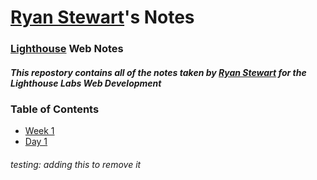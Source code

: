 # [Ryan Stewart](https://github.com/ryanstew95)'s Notes
### [Lighthouse](https://www.lighthouselabs.ca/) Web Notes
##### This repostory contains all of the notes taken by [Ryan Stewart](https://github.com/ryanstew95) for the Lighthouse Labs Web Development 

### Table of Contents
* [Week 1](/Week_1)
* [Day 1](/Week_1/Day_1) 

###### testing: adding this to remove it 